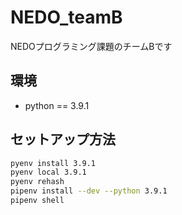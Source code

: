 # NEDO_teamB

NEDOプログラミング課題のチームBです

## 環境

- python == 3.9.1

## セットアップ方法

```sh
pyenv install 3.9.1
pyenv local 3.9.1
pyenv rehash
pipenv install --dev --python 3.9.1
pipenv shell
```
